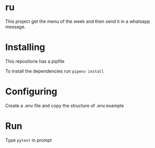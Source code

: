 # ru
This project get the menu of the week and then send it in a whatsapp message.

# Installing
This repositorie has a pipfile

To install the dependencies run ```pipenv install```

# Configuring
Create a .env file and copy the structure of .env.example

# Run
Type ```pytest```  in prompt
